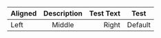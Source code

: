 | Aligned | Description | Test Text | Test    |
|:--------|:-----------:|----------:|---------|
| Left    |   Middle    |     Right | Default |